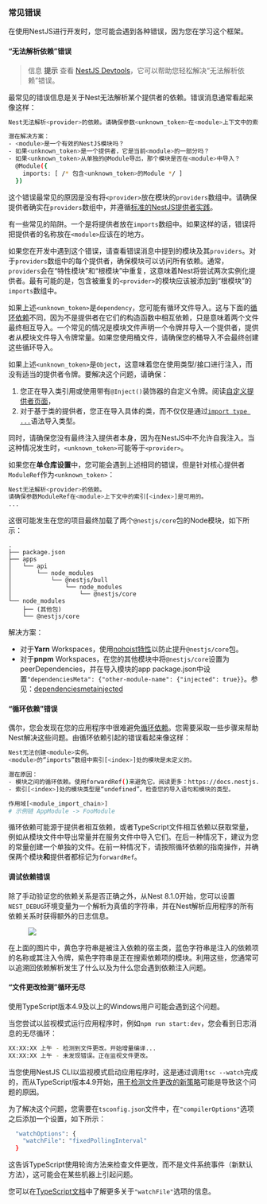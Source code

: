 ### 常见错误

在使用NestJS进行开发时，您可能会遇到各种错误，因为您在学习这个框架。

#### “无法解析依赖”错误

> 信息 **提示** 查看 [NestJS Devtools](/devtools/overview#investigating-the-cannot-resolve-dependency-error)，它可以帮助您轻松解决“无法解析依赖”错误。

最常见的错误信息是关于Nest无法解析某个提供者的依赖。错误消息通常看起来像这样：

```bash
Nest无法解析<provider>的依赖。请确保参数<unknown_token>在<module>上下文中的索引[<index>]是可用的。

潜在解决方案：
- <module>是一个有效的NestJS模块吗？
- 如果<unknown_token>是一个提供者，它是当前<module>的一部分吗？
- 如果<unknown_token>从单独的@Module导出，那个模块是否在<module>中导入？
  @Module({
    imports: [ /* 包含<unknown_token>的Module */ ]
  })
```

这个错误最常见的原因是没有将`<provider>`放在模块的`providers`数组中。请确保提供者确实在`providers`数组中，并遵循[标准的NestJS提供者实践](/fundamentals/custom-providers#di-fundamentals)。

有一些常见的陷阱。一个是将提供者放在`imports`数组中。如果这样的话，错误将把提供者的名称放在`<module>`应该在的地方。

如果您在开发中遇到这个错误，请查看错误消息中提到的模块及其`providers`。对于`providers`数组中的每个提供者，确保模块可以访问所有依赖。通常，`providers`会在“特性模块”和“根模块”中重复，这意味着Nest将尝试两次实例化提供者。最有可能的是，包含被重复的`<provider>`的模块应该被添加到“根模块”的`imports`数组中。

如果上述`<unknown_token>`是`dependency`，您可能有循环文件导入。这与下面的[循环依赖](/faq/common-errors#circular-dependency-error)不同，因为不是提供者在它们的构造函数中相互依赖，只是意味着两个文件最终相互导入。一个常见的情况是模块文件声明一个令牌并导入一个提供者，提供者从模块文件导入令牌常量。如果您使用桶文件，请确保您的桶导入不会最终创建这些循环导入。

如果上述`<unknown_token>`是`Object`，这意味着您在使用类型/接口进行注入，而没有适当的提供者令牌。要解决这个问题，请确保：

1. 您正在导入类引用或使用带有`@Inject()`装饰器的自定义令牌。阅读[自定义提供者页面](/fundamentals/custom-providers)，
2. 对于基于类的提供者，您正在导入具体的类，而不仅仅是通过[`import type ...`](https://www.typescriptlang.org/docs/handbook/release-notes/typescript-3-8.html#type-only-imports-and-export)语法导入类型。

同时，请确保您没有最终注入提供者本身，因为在NestJS中不允许自我注入。当这种情况发生时，`<unknown_token>`可能等于`<provider>`。

<app-banner-devtools></app-banner-devtools>

如果您在**单仓库设置**中，您可能会遇到上述相同的错误，但是针对核心提供者`ModuleRef`作为`<unknown_token>`：

```bash
Nest无法解析<provider>的依赖。
请确保参数ModuleRef在<module>上下文中的索引[<index>]是可用的。
...
```

这很可能发生在您的项目最终加载了两个`@nestjs/core`包的Node模块，如下所示：

```text
.
├── package.json
├── apps
│   └── api
│       └── node_modules
│           └── @nestjs/bull
│               └── node_modules
│                   └── @nestjs/core
└── node_modules
    ├── (其他包)
    └── @nestjs/core
```

解决方案：

- 对于**Yarn** Workspaces，使用[nohoist特性](https://classic.yarnpkg.com/blog/2018/02/15/nohoist)以防止提升`@nestjs/core`包。
- 对于**pnpm** Workspaces，在您的其他模块中将`@nestjs/core`设置为peerDependencies，并在导入模块的app package.json中设置`"dependenciesMeta": {"other-module-name": {"injected": true}}`。参见：[dependenciesmetainjected](https://pnpm.io/package_json#dependenciesmetainjected)

#### “循环依赖”错误

偶尔，您会发现在您的应用程序中很难避免[循环依赖](https://docs.nestjs.com/fundamentals/circular-dependency)。您需要采取一些步骤来帮助Nest解决这些问题。由循环依赖引起的错误看起来像这样：

```bash
Nest无法创建<module>实例。
<module>的“imports”数组中索引[<index>]处的模块是未定义的。

潜在原因：
- 模块之间的循环依赖。使用forwardRef()来避免它。阅读更多：https://docs.nestjs.com/fundamentals/circular-dependency
- 索引[<index>]处的模块类型是“undefined”。检查您的导入语句和模块的类型。

作用域[<module_import_chain>]
# 示例链 AppModule -> FooModule
```

循环依赖可能源于提供者相互依赖，或者TypeScript文件相互依赖以获取常量，例如从模块文件中导出常量并在服务文件中导入它们。在后一种情况下，建议为您的常量创建一个单独的文件。在前一种情况下，请按照循环依赖的指南操作，并确保两个模块**和**提供者都标记为`forwardRef`。

#### 调试依赖错误

除了手动验证您的依赖关系是否正确之外，从Nest 8.1.0开始，您可以设置`NEST_DEBUG`环境变量为一个解析为真值的字符串，并在Nest解析应用程序的所有依赖关系时获得额外的日志信息。

<figure><img src="/assets/injector_logs.png" /></figure>

在上面的图片中，黄色字符串是被注入依赖的宿主类，蓝色字符串是注入的依赖项的名称或其注入令牌，紫色字符串是正在搜索依赖项的模块。利用这些，您通常可以追溯回依赖解析发生了什么以及为什么您会遇到依赖注入问题。

#### “文件更改检测”循环无尽

使用TypeScript版本4.9及以上的Windows用户可能会遇到这个问题。

当您尝试以监视模式运行应用程序时，例如`npm run start:dev`，您会看到日志消息的无尽循环：

```bash
XX:XX:XX 上午 - 检测到文件更改。开始增量编译...
XX:XX:XX 上午 - 未发现错误。正在监视文件更改。
```

当您使用NestJS CLI以监视模式启动应用程序时，这是通过调用`tsc --watch`完成的，而从TypeScript版本4.9开始，[用于检测文件更改的新策略](https://devblogs.microsoft.com/typescript/announcing-typescript-4-9/#file-watching-now-uses-file-system-events)可能是导致这个问题的原因。

为了解决这个问题，您需要在`tsconfig.json`文件中，在`"compilerOptions"`选项之后添加一个设置，如下所示：

```bash
  "watchOptions": {
    "watchFile": "fixedPollingInterval"
  }
```

这告诉TypeScript使用轮询方法来检查文件更改，而不是文件系统事件（新默认方法），这可能会在某些机器上引起问题。

您可以在[TypeScript文档](https://www.typescriptlang.org/tsconfig#watch-watchDirectory)中了解更多关于`"watchFile"`选项的信息。